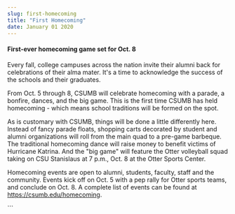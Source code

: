 ```yaml
---
slug: first-homecoming
title: "First Homecoming"
date: January 01 2020
---
```


 
<h4>First-ever homecoming game set for Oct. 8</h4>
<p>
  Every fall, college campuses across the nation invite their alumni back for
  celebrations of their alma mater. It's a time to acknowledge the success of
  the schools and their graduates.
</p>
<p>
  From Oct. 5 through 8, CSUMB will celebrate homecoming with a parade, a
  bonfire, dances, and the big game. This is the first time CSUMB has held
  homecoming &#45; which means school traditions will be formed on the spot.
</p>
<p>
  As is customary with CSUMB, things will be done a little differently here.
  Instead of fancy parade floats, shopping carts decorated by student and alumni
  organizations will roll from the main quad to a pre&#45;game barbeque. The
  traditional homecoming dance will raise money to benefit victims of Hurricane
  Katrina. And the "big game" will feature the Otter volleyball squad taking on
  CSU Stanislaus at 7 p.m., Oct. 8 at the Otter Sports Center.
</p>
<p>
  Homecoming events are open to alumni, students, faculty, staff and the
  community. Events kick off on Oct. 5 with a pep rally for Otter sports teams,
  and conclude on Oct. 8. A complete list of events can be found at
  <a href="https://csumb.edu/homecoming">https://csumb.edu/homecoming</a>.
</p>
```
